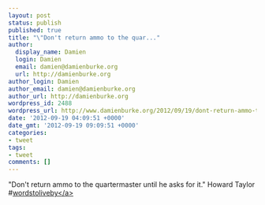 ```yaml
---
layout: post
status: publish
published: true
title: "\"Don't return ammo to the quar..."
author:
  display_name: Damien
  login: Damien
  email: damien@damienburke.org
  url: http://damienburke.org
author_login: Damien
author_email: damien@damienburke.org
author_url: http://damienburke.org
wordpress_id: 2488
wordpress_url: http://www.damienburke.org/2012/09/19/dont-return-ammo-to-the-quar/
date: '2012-09-19 04:09:51 +0000'
date_gmt: '2012-09-19 09:09:51 +0000'
categories:
- tweet
tags:
- tweet
comments: []
---
```

<p>"Don't return ammo to the quartermaster until he asks for it." Howard Taylor #<a href="http:&#47;&#47;search.twitter.com&#47;search?q=%23wordstoliveby" class="aktt_hashtag">wordstoliveby<&#47;a></p>
